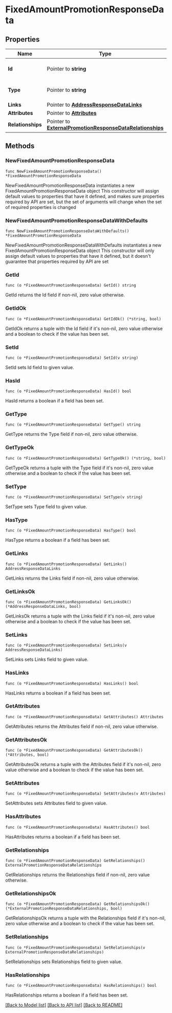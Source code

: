 # FixedAmountPromotionResponseData

## Properties

Name | Type | Description | Notes
------------ | ------------- | ------------- | -------------
**Id** | Pointer to **string** | The resource&#39;s id | [optional] 
**Type** | Pointer to **string** | The resource&#39;s type | [optional] 
**Links** | Pointer to [**AddressResponseDataLinks**](AddressResponseDataLinks.md) |  | [optional] 
**Attributes** | Pointer to [**Attributes**](Attributes.md) |  | [optional] 
**Relationships** | Pointer to [**ExternalPromotionResponseDataRelationships**](ExternalPromotionResponseDataRelationships.md) |  | [optional] 

## Methods

### NewFixedAmountPromotionResponseData

`func NewFixedAmountPromotionResponseData() *FixedAmountPromotionResponseData`

NewFixedAmountPromotionResponseData instantiates a new FixedAmountPromotionResponseData object
This constructor will assign default values to properties that have it defined,
and makes sure properties required by API are set, but the set of arguments
will change when the set of required properties is changed

### NewFixedAmountPromotionResponseDataWithDefaults

`func NewFixedAmountPromotionResponseDataWithDefaults() *FixedAmountPromotionResponseData`

NewFixedAmountPromotionResponseDataWithDefaults instantiates a new FixedAmountPromotionResponseData object
This constructor will only assign default values to properties that have it defined,
but it doesn't guarantee that properties required by API are set

### GetId

`func (o *FixedAmountPromotionResponseData) GetId() string`

GetId returns the Id field if non-nil, zero value otherwise.

### GetIdOk

`func (o *FixedAmountPromotionResponseData) GetIdOk() (*string, bool)`

GetIdOk returns a tuple with the Id field if it's non-nil, zero value otherwise
and a boolean to check if the value has been set.

### SetId

`func (o *FixedAmountPromotionResponseData) SetId(v string)`

SetId sets Id field to given value.

### HasId

`func (o *FixedAmountPromotionResponseData) HasId() bool`

HasId returns a boolean if a field has been set.

### GetType

`func (o *FixedAmountPromotionResponseData) GetType() string`

GetType returns the Type field if non-nil, zero value otherwise.

### GetTypeOk

`func (o *FixedAmountPromotionResponseData) GetTypeOk() (*string, bool)`

GetTypeOk returns a tuple with the Type field if it's non-nil, zero value otherwise
and a boolean to check if the value has been set.

### SetType

`func (o *FixedAmountPromotionResponseData) SetType(v string)`

SetType sets Type field to given value.

### HasType

`func (o *FixedAmountPromotionResponseData) HasType() bool`

HasType returns a boolean if a field has been set.

### GetLinks

`func (o *FixedAmountPromotionResponseData) GetLinks() AddressResponseDataLinks`

GetLinks returns the Links field if non-nil, zero value otherwise.

### GetLinksOk

`func (o *FixedAmountPromotionResponseData) GetLinksOk() (*AddressResponseDataLinks, bool)`

GetLinksOk returns a tuple with the Links field if it's non-nil, zero value otherwise
and a boolean to check if the value has been set.

### SetLinks

`func (o *FixedAmountPromotionResponseData) SetLinks(v AddressResponseDataLinks)`

SetLinks sets Links field to given value.

### HasLinks

`func (o *FixedAmountPromotionResponseData) HasLinks() bool`

HasLinks returns a boolean if a field has been set.

### GetAttributes

`func (o *FixedAmountPromotionResponseData) GetAttributes() Attributes`

GetAttributes returns the Attributes field if non-nil, zero value otherwise.

### GetAttributesOk

`func (o *FixedAmountPromotionResponseData) GetAttributesOk() (*Attributes, bool)`

GetAttributesOk returns a tuple with the Attributes field if it's non-nil, zero value otherwise
and a boolean to check if the value has been set.

### SetAttributes

`func (o *FixedAmountPromotionResponseData) SetAttributes(v Attributes)`

SetAttributes sets Attributes field to given value.

### HasAttributes

`func (o *FixedAmountPromotionResponseData) HasAttributes() bool`

HasAttributes returns a boolean if a field has been set.

### GetRelationships

`func (o *FixedAmountPromotionResponseData) GetRelationships() ExternalPromotionResponseDataRelationships`

GetRelationships returns the Relationships field if non-nil, zero value otherwise.

### GetRelationshipsOk

`func (o *FixedAmountPromotionResponseData) GetRelationshipsOk() (*ExternalPromotionResponseDataRelationships, bool)`

GetRelationshipsOk returns a tuple with the Relationships field if it's non-nil, zero value otherwise
and a boolean to check if the value has been set.

### SetRelationships

`func (o *FixedAmountPromotionResponseData) SetRelationships(v ExternalPromotionResponseDataRelationships)`

SetRelationships sets Relationships field to given value.

### HasRelationships

`func (o *FixedAmountPromotionResponseData) HasRelationships() bool`

HasRelationships returns a boolean if a field has been set.


[[Back to Model list]](../README.md#documentation-for-models) [[Back to API list]](../README.md#documentation-for-api-endpoints) [[Back to README]](../README.md)


